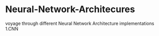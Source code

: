 # Neural-Network-Architecures
voyage through different Neural Network Architecture implementations
1.CNN 
